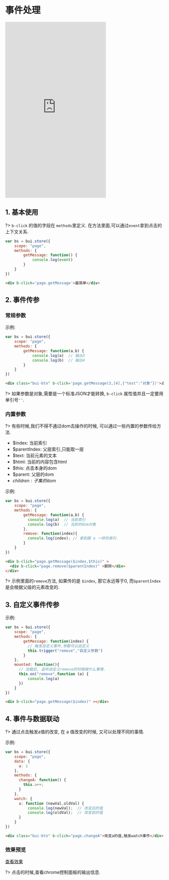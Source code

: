 
# 事件处理


<iframe width="320" height="560" src="http://www.easybui.com/demo/#pages/store/event" allowfullscreen="allowfullscreen" frameborder="0"></iframe>

## 1. 基本使用

?> `b-click` 的值的字段在 `methods`里定义. 在方法里面,可以通过`event`拿到点击的上下文关系.

```js
var bs = bui.store({
    scope: "page",
    methods: {
        getMessage: function() {
            console.log(event)
        }
    }
})

```

```html
<div b-click='page.getMessage'>最简单</div>
```

## 2. 事件传参

### 常规参数

示例:

```js
var bs = bui.store({
    scope: "page",
    methods: {
        getMessage: function(a,b) {
            console.log(a)  // 输出3
            console.log(b)  // 输出4
        }
    }
})

```

```html
<div class="bui-btn" b-click='page.getMessage(3,[4],{"test":"对象"})'>点击输出3个参数:3,[4],{"test":"对象"}</div>
```

?> 如果参数是对象,需要是一个标准JSON才能转换, `b-click` 属性值并且一定要用单引号`''`.

### 内置参数

?> 有些时候,我们不得不通过dom去操作的时候, 可以通过一些内置的参数传给方法.

- $index: 当前索引
- $parentIndex: 父层索引,只能取一层
- $text: 当前元素的文本
- $html: 当前的内容包含html
- $this: 点击本身的dom
- $parent: 父层的dom
- $children: 子集的$dom

示例:

```js
var bs = bui.store({
    scope: "page",
    methods: {
        getMessage: function(a,b) {
          console.log(a)  // 当前索引
          console.log(b)  // 当前的dom对象
        },
        remove: function(index){
          console.log(index); // 拿到跟 a 一样的索引.
        }
    }
})

```

```html
<div b-click="page.getMessage($index,$this)" >
  <div b-click="page.remove($parentIndex)" >删除</div>
</div>
```

?> 示例里面的`remove`方法, 如果传的是 `$index`, 那它永远等于0, 而`$parentIndex` 是会根据父级的元素改变的.

## 3. 自定义事件传参

示例:

```js
var bs = bui.store({
    scope: "page",
    methods: {
        getMessage: function(index) {
          // 触发自定义事件,参数可以自定义
          this.trigger("remove","自定义参数")
        }
    },
    mounted: function(){
      // 加载后, 监听自定义remove的时候做什么事情.
      this.on("remove",function (a) {
          console.log(a)
      })
    }
})

```

```html
<div b-click="page.getMessage($index)" ></div>
```

## 4. 事件与数据联动

?> 通过点击触发a值的改变, 在 a 值改变的时候, 又可以处理不同的事情.

示例:

```js
var bs = bui.store({
    scope: "page",
    data: {
      a: 1
    },
    methods: {
      changeA: function() {
        this.a++;
      }
    },
    watch: {
      a: function (newVal,oldVal) {
          console.log(newVal);  // 改变后的值
          console.log(oldVal);  // 改变前的值
      }
    }
})

```

```html
<div class="bui-btn" b-click="page.changeA">改变a的值,触发watch事件</div>
```


### 效果预览

<a href="http://www.easybui.com/demo/index.html#pages/store/event" target="_blank">查看效果</a>

?> 点击的时候,查看chrome控制面板的输出信息.
